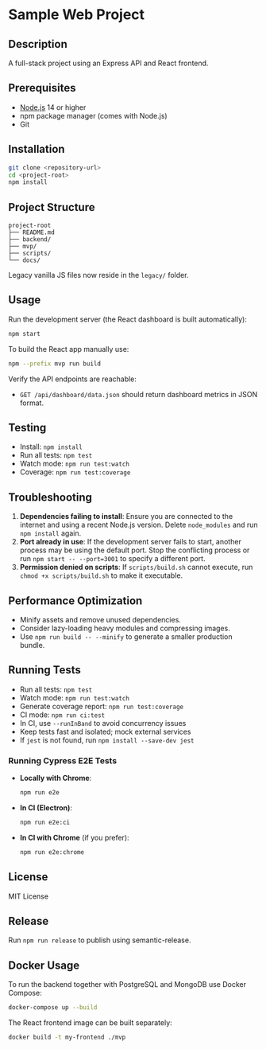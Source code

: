 # Sample Web Project

## Description
A full-stack project using an Express API and React frontend.

## Prerequisites
- [Node.js](https://nodejs.org/) 14 or higher
- npm package manager (comes with Node.js)
- Git

## Installation
```bash
git clone <repository-url>
cd <project-root>
npm install
```

## Project Structure
```
project-root
├── README.md
├── backend/
├── mvp/
├── scripts/
└── docs/
```
Legacy vanilla JS files now reside in the `legacy/` folder.

## Usage
Run the development server (the React dashboard is built automatically):
```bash
npm start
```
To build the React app manually use:
```bash
npm --prefix mvp run build
```

Verify the API endpoints are reachable:
- `GET /api/dashboard/data.json` should return dashboard metrics in JSON format.

## Testing
- Install: `npm install`
- Run all tests: `npm test`
- Watch mode: `npm run test:watch`
- Coverage: `npm run test:coverage`

## Troubleshooting
1. **Dependencies failing to install**: Ensure you are connected to the internet and using a recent Node.js version. Delete `node_modules` and run `npm install` again.
2. **Port already in use**: If the development server fails to start, another process may be using the default port. Stop the conflicting process or run `npm start -- --port=3001` to specify a different port.
3. **Permission denied on scripts**: If `scripts/build.sh` cannot execute, run `chmod +x scripts/build.sh` to make it executable.

## Performance Optimization
- Minify assets and remove unused dependencies.
- Consider lazy-loading heavy modules and compressing images.
- Use `npm run build -- --minify` to generate a smaller production bundle.

## Running Tests
- Run all tests: `npm test`
- Watch mode: `npm run test:watch`
- Generate coverage report: `npm run test:coverage`
- CI mode: `npm run ci:test`
- In CI, use `--runInBand` to avoid concurrency issues
- Keep tests fast and isolated; mock external services
- If `jest` is not found, run `npm install --save-dev jest`

### Running Cypress E2E Tests
- **Locally with Chrome**:
  ```bash
  npm run e2e
  ```
- **In CI (Electron)**:
  ```bash
  npm run e2e:ci
  ```
- **In CI with Chrome** (if you prefer):
  ```bash
  npm run e2e:chrome
  ```

## License
MIT License

## Release
Run `npm run release` to publish using semantic-release.

## Docker Usage
To run the backend together with PostgreSQL and MongoDB use Docker Compose:
```bash
docker-compose up --build
```
The React frontend image can be built separately:
```bash
docker build -t my-frontend ./mvp
```
